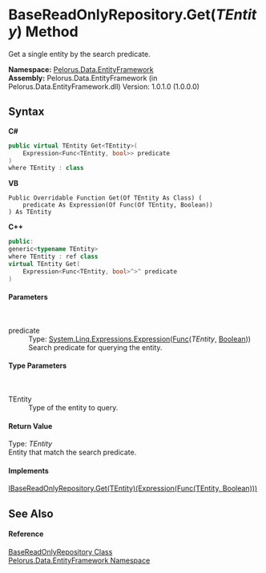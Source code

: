 # BaseReadOnlyRepository.Get(*TEntity*) Method 
 

Get a single entity by the search predicate.

**Namespace:**&nbsp;<a href="55312241">Pelorus.Data.EntityFramework</a><br />**Assembly:**&nbsp;Pelorus.Data.EntityFramework (in Pelorus.Data.EntityFramework.dll) Version: 1.0.1.0 (1.0.0.0)

## Syntax

**C#**<br />
``` C#
public virtual TEntity Get<TEntity>(
	Expression<Func<TEntity, bool>> predicate
)
where TEntity : class

```

**VB**<br />
``` VB
Public Overridable Function Get(Of TEntity As Class) ( 
	predicate As Expression(Of Func(Of TEntity, Boolean))
) As TEntity
```

**C++**<br />
``` C++
public:
generic<typename TEntity>
where TEntity : ref class
virtual TEntity Get(
	Expression<Func<TEntity, bool>^>^ predicate
)
```


#### Parameters
&nbsp;<dl><dt>predicate</dt><dd>Type: <a href="http://msdn2.microsoft.com/en-us/library/bb335710" target="_blank">System.Linq.Expressions.Expression</a>(<a href="http://msdn2.microsoft.com/en-us/library/bb549151" target="_blank">Func</a>(*TEntity*, <a href="http://msdn2.microsoft.com/en-us/library/a28wyd50" target="_blank">Boolean</a>))<br />Search predicate for querying the entity.</dd></dl>

#### Type Parameters
&nbsp;<dl><dt>TEntity</dt><dd>Type of the entity to query.</dd></dl>

#### Return Value
Type: *TEntity*<br />Entity that match the search predicate.

#### Implements
<a href="4ECBA225">IBaseReadOnlyRepository.Get(TEntity)(Expression(Func(TEntity, Boolean)))</a><br />

## See Also


#### Reference
<a href="7A83640C">BaseReadOnlyRepository Class</a><br /><a href="55312241">Pelorus.Data.EntityFramework Namespace</a><br />